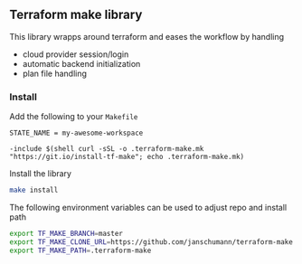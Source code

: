 ## Terraform make library

This library wrapps around terraform and eases the workflow by handling 
- cloud provider session/login
- automatic backend initialization
- plan file handling

### Install

Add the following to your `Makefile`
```
STATE_NAME = my-awesome-workspace

-include $(shell curl -sSL -o .terraform-make.mk "https://git.io/install-tf-make"; echo .terraform-make.mk)
```

Install the library
```bash
make install
```

The following environment variables can be used to adjust repo and install path
```bash
export TF_MAKE_BRANCH=master
export TF_MAKE_CLONE_URL=https://github.com/janschumann/terraform-make.git
export TF_MAKE_PATH=.terraform-make
```


